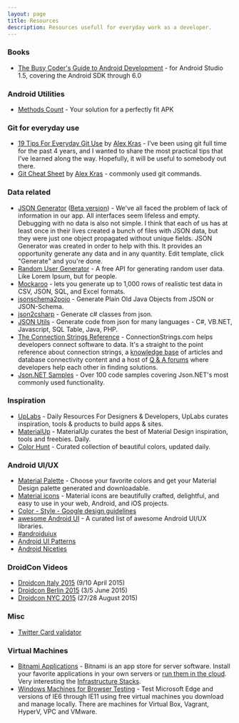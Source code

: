```yaml
---
layout: page
title: Resources
description: Resources usefull for everyday work as a developer.
---
```


### Books
* [The Busy Coder's Guide to Android Development](https://commonsware.com/Android/) - for Android Studio 1.5, covering the Android SDK through 6.0

### Android Utilities
* [Methods Count](http://www.methodscount.com/) - Your solution for a perfectly fit APK

### Git for everyday use
* [19 Tips For Everyday Git Use](http://www.alexkras.com/19-git-tips-for-everyday-use/) by [Alex Kras](http://www.alexkras.com/) - I’ve been using git full time for the past 4 years, and I wanted to share the most practical tips that I’ve learned along the way. Hopefully, it will be useful to somebody out there.
* [Git Cheat Sheet](http://www.alexkras.com/getting-started-with-git/) by [Alex Kras](http://www.alexkras.com/) - commonly used git commands.

### Data related
* [JSON Generator](http://www.json-generator.com/) ([Beta version](http://beta.json-generator.com/)) - We've all faced the problem of lack of information in our app. All interfaces seem lifeless and empty. Debugging with no data is also not simple. I think that each of us has at least once in their lives created a bunch of files with JSON data, but they were just one object propagated without unique fields. JSON Generator was created in order to help with this. It provides an opportunity generate any data and in any quantity. Edit template, click "Generate" and you're done.
* [Random User Generator](http://randomuser.me/) - A free API for generating random user data. Like Lorem Ipsum, but for people.
* [Mockaroo](https://www.mockaroo.com/) - lets you generate up to 1,000 rows of realistic test data in CSV, JSON, SQL, and Excel formats.
* [jsonschema2pojo](http://www.jsonschema2pojo.org/) - Generate Plain Old Java Objects from JSON or JSON-Schema.
* [json2csharp](http://json2csharp.com/) - Generate c# classes from json.
* [JSON Utils](http://jsonutils.com/) - Generate code from json for many languages - C#, VB.NET, Javascript, SQL Table, Java, PHP.
* [The Connection Strings Reference](https://www.connectionstrings.com/) - ConnectionStrings.com helps developers connect software to data. It's a straight to the point reference about connection strings, a [knowledge base](https://www.connectionstrings.com/kb/) of articles and database connectivity content and a host of [Q & A forums](https://www.connectionstrings.com/questions/) where developers help each other in finding solutions.
* [Json.NET Samples](http://www.newtonsoft.com/json/help/html/Samples.htm) - Over 100 code samples covering Json.NET's most commonly used functionality.

### Inspiration
* [UpLabs](http://www.uplabs.com/) - Daily Resources For Designers & Developers, UpLabs curates inspiration, tools & products to build apps & sites.
* [MaterialUp](http://www.materialup.com/) - MaterialUp curates the best of Material Design inspiration, tools and freebies. Daily.
* [Color Hunt](http://colorhunt.co/) - Curated collection of beautiful colors, updated daily.

### Android UI/UX
* [Material Palette](https://www.materialpalette.com/) - Choose your favorite colors and get your Material Design palette generated and downloadable.
* [Material icons](https://design.google.com/icons/) - Material icons are beautifully crafted, delightful, and easy to use in your web, Android, and iOS projects.
* [Color - Style - Google design guidelines](http://www.google.co.in/design/spec/style/color.html#color-color-palette)
* [awesome Android UI](https://github.com/wasabeef/awesome-android-ui) - A curated list of awesome Android UI/UX libraries.
* [#androiduiux](http://androiduiux.com/)
* [Android UI Patterns](http://www.androiduipatterns.com/)
* [Android Niceties](http://androidniceties.tumblr.com/)

### DroidCon Videos
* [Droidcon Italy 2015](https://www.youtube.com/playlist?list=PL4ebO4PmeAi6s0zJoLuydIXUIHxrG8ohS) (9/10 April 2015)
* [Droidcon Berlin 2015](https://www.youtube.com/playlist?list=PL9Pfzam3fFdeURdCGf1vlBrnMn3MxjvRS) (3/5 June 2015)
* [Droidcon NYC 2015](https://www.youtube.com/playlist?list=PLnVy79PaFHMUqqvwbjyKJZv1N8rzHOCBi) (27/28 August 2015)

### Misc
* [Twitter Card validator](https://cards-dev.twitter.com/validator)

### Virtual Machines
* [Bitnami Applications](https://bitnami.com/stacks) - Bitnami is an app store for server software. Install your favorite applications in your own servers or [run them in the cloud](https://bitnami.com/cloud/). Very interesting the [Infrastructure Stacks](https://bitnami.com/stacks/infrastructure).
* [Windows Machines for Browser Testing](https://dev.modern.ie/tools/vms/windows/) - Test Microsoft Edge and versions of IE6 through IE11 using free virtual machines you download and manage locally. There are machines for Virtual Box, Vagrant, HyperV, VPC and VMware.